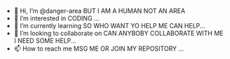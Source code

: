 - 👋 Hi, I’m @danger-area BUT I AM A HUMAN NOT AN AREA
- 👀 I’m interested in CODING ...
- 🌱 I’m currently learning SO WHO WANT YO HELP ME CAN HELP...
- 💞️ I’m looking to collaborate on CAN ANYBOBY COLLABORATE WITH ME I NEED SOME HELP...
- 📫 How to reach me MSG ME OR JOIN MY REPOSITORY ...

<!---
danger-area/danger-area is a ✨ special ✨ repository because its `README.md` (this file) appears on your GitHub profile.
You can click the Preview link to take a look at your changes.
--->

